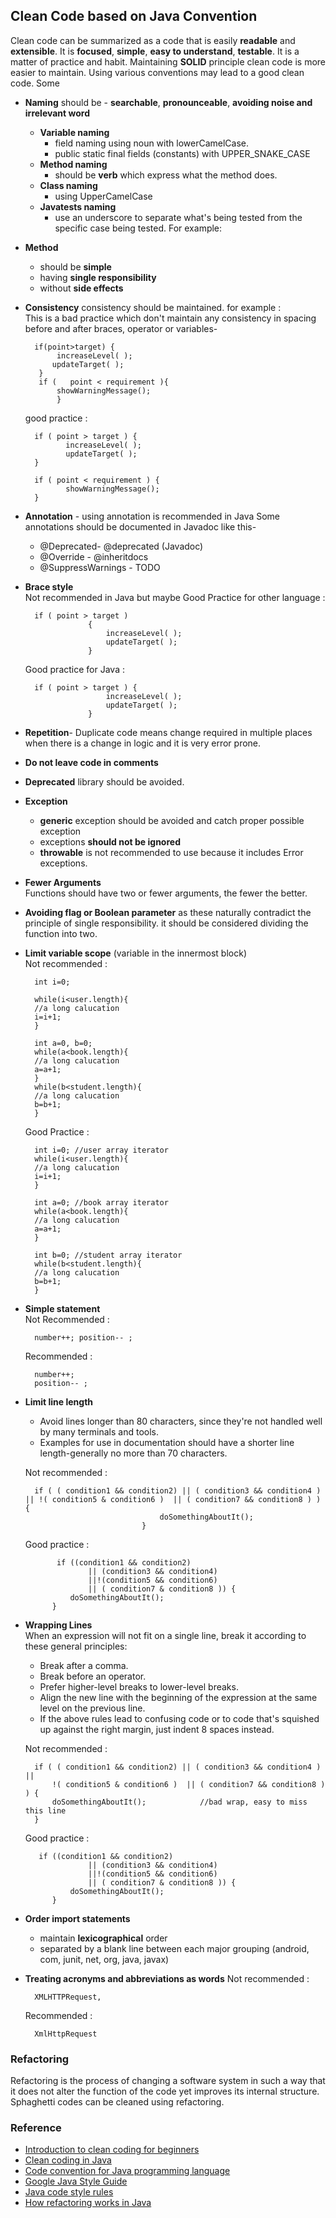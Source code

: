 ﻿


## Clean Code based on Java Convention
Clean code can be summarized as a code that is easily **readable** and **extensible**. It is **focused**, **simple**, **easy to understand**, **testable**. It is a matter of practice and habit. Maintaining **SOLID** principle clean code is more easier to maintain. Using various conventions may lead to a good clean code. Some 
- **Naming** should be - **searchable**, **pronounceable**, **avoiding noise and irrelevant word**
	- **Variable naming**
		- field naming using noun with lowerCamelCase.
		- public static final fields (constants) with UPPER_SNAKE_CASE
	- **Method naming**
		-  should be **verb** which express what the method does.
	- **Class naming**
		- using UpperCamelCase
	- **Javatests naming**
		- use an underscore to separate what's being tested from the specific case being tested. For example:
		
- **Method**
	- should be **simple**
	- having **single responsibility**
	- without **side effects**
		
- **Consistency**
consistency should be maintained. for example :
<br>This is a bad practice which don't maintain any consistency in spacing before and after braces, operator or variables- 

	    if(point>target) {
	    	 increaseLevel( );
	        updateTarget( );
	     }
	     if	(	point < requirement	){
		     showWarningMessage(); 
		     }
	good practice :
	

	    if ( point > target ) {
	    	   increaseLevel( );
	    	   updateTarget( );
	    }
	    
	    if ( point < requirement ) {
	    	   showWarningMessage(); 
	    }


- **Annotation** - using annotation is recommended in Java
Some annotations should be documented in Javadoc like this-
	- @Deprecated- @deprecated (Javadoc)
	- @Override - @inheritdocs
	- @SuppressWarnings - TODO
	
- **Brace style** 
<br>Not recommended in Java but maybe Good Practice for other language :			

	    if ( point > target ) 
	    		    {
	    	    	    increaseLevel( );
	        	    	updateTarget( );
	        	    }

	Good practice for Java :

	    if ( point > target ) {
	    	    	    increaseLevel( );
	        	    	updateTarget( );
	        	    }

- **Repetition**- Duplicate code means change required in multiple places when there is a change in logic and it is very error prone.
- **Do not leave code in comments**
- **Deprecated** library should be avoided.
-  **Exception**
	- **generic** exception should be avoided and catch proper possible exception
	- exceptions **should not be ignored**
	- **throwable** is not recommended to use because it includes Error exceptions.
- **Fewer Arguments**
<br>Functions should have two or fewer arguments, the fewer the better. 
- **Avoiding flag or Boolean parameter** as these naturally contradict the principle of single responsibility. it should be considered dividing the function into two.
- **Limit variable scope** (variable in the innermost block)
<br>Not recommended :

	    int i=0;
	    
	    while(i<user.length){
	    //a long calucation
	    i=i+1;
	    }
	    
	    int a=0, b=0;
	    while(a<book.length){
	    //a long calucation
	    a=a+1;
	    }
	    while(b<student.length){
	    //a long calucation
	    b=b+1;
	    }

	Good Practice :		
	    
	    int i=0; //user array iterator
	    while(i<user.length){
	    //a long calucation
	    i=i+1;
	    }
	    
	    int a=0; //book array iterator
	    while(a<book.length){
	    //a long calucation
	    a=a+1;
	    }

		int b=0; //student array iterator
	    while(b<student.length){
	    //a long calucation
	    b=b+1;
	    }
- **Simple statement**
<br>Not Recommended :

	    number++; position-- ; 

	Recommended :

		number++; 
		position-- ; 

- **Limit line length**
	- Avoid lines longer than 80 characters, since they're not handled well by many terminals and tools.
	- Examples for use in documentation should have a shorter line length-generally no more than 70 characters.

	Not recommended :
		
		if ( ( condition1 && condition2) || ( condition3 && condition4 ) || !( condition5 & condition6 )  || ( condition7 && condition8 ) ) { 
					        	    doSomethingAboutIt();          
					        	}	
	
	

	Good practice : 

		     if ((condition1 && condition2)
	                || (condition3 && condition4)
	                ||!(condition5 && condition6)
	                || ( condition7 & condition8 )) {
	            doSomethingAboutIt();
	        } 

- **Wrapping Lines**
<br>When an expression will not fit on a single line, break it according to these general principles:
	- Break after a comma.
	- Break before an operator.
	- Prefer higher-level breaks to lower-level breaks.
	- Align the new line with the beginning of the expression at the same level on the previous line.
	- If the above rules lead to confusing code or to code that's squished up against the right margin, just indent 8 spaces instead.

	Not recommended :

		if ( ( condition1 && condition2) || ( condition3 && condition4 ) || 
			!( condition5 & condition6 )  || ( condition7 && condition8 ) ) { 
		    doSomethingAboutIt();            //bad wrap, easy to miss this line
		} 
	Good practice : 

	     if ((condition1 && condition2)
	                || (condition3 && condition4)
	                ||!(condition5 && condition6)
	                || ( condition7 & condition8 )) {
	            doSomethingAboutIt();
	        } 

- **Order import statements**
	- maintain **lexicographical** order
	- separated by a blank line between each major grouping (android, com,  junit, net, org, java,  javax)
- **Treating acronyms and abbreviations as words** 
Not recommended :

	    XMLHTTPRequest,

	Recommended :

	    XmlHttpRequest 


### Refactoring
Refactoring is the process of changing a software system in such a way that it does not alter the function of the code yet improves its internal structure. Sphaghetti codes can be cleaned using refactoring.

### Reference
- [Introduction to clean coding for beginners](https://www.freecodecamp.org/news/clean-coding-for-beginners/)
- [Clean coding in Java](https://www.baeldung.com/java-clean-code#:~:text=Broadly,%20clean%20code%20can%20be,tutorial%20how%20this%20builds%20up.)
- [Code convention for Java programming language](https://source.android.com/setup/contribute/code-style#define-fields-in-standard-places)
- [Google Java Style Guide](https://google.github.io/styleguide/javaguide.html)
- [Java code style rules](https://source.android.com/setup/contribute/code-style#define-fields-in-standard-places)
- [How refactoring works in Java](https://codegym.cc/groups/posts/196-how-refactoring-works-in-java) 

